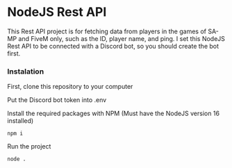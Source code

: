 # NodeJS Rest API

This Rest API project is for fetching data from players in the games of SA-MP and FiveM only, such as the ID, player name, and ping.
I set this NodeJS Rest API to be connected with a Discord bot, so you should create the bot first.

### Instalation

First, clone this repository to your computer

Put the Discord bot token into .env

Install the required packages with NPM (Must have the NodeJS version 16 installed)

```
npm i
```

Run the project

```
node .
```
